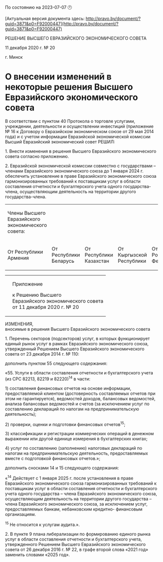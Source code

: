 По состоянию на 2023-07-07 &#x1F550;

[Актуальная версия документа здесь: http://pravo.by/document/?guid=3871&p0=F92000447](http://pravo.by/document/?guid=3871&p0=F92000447)

<p>РЕШЕНИЕ ВЫСШЕГО ЕВРАЗИЙСКОГО ЭКОНОМИЧЕСКОГО СОВЕТА</p>
<p>11 декабря 2020 г. № 20</p>
<p>г. Минск</p>
<h1>О внесении изменений в некоторые решения Высшего Евразийского экономического совета</h1>
<p>В соответствии с пунктом 40 Протокола о торговле услугами, учреждении, деятельности и осуществлении инвестиций (приложение № 16 к Договору о Евразийском экономическом союзе от 29 мая 2014 года) и с учетом информации Евразийской экономической комиссии Высший Евразийский экономический совет РЕШИЛ:</p>
<p>1. Внести изменения в решения Высшего Евразийского экономического совета согласно приложению.</p>
<p>2. Евразийской экономической комиссии совместно с государствами – членами Евразийского экономического союза до 1 января 2024 г. обеспечить установление в праве Евразийского экономического союза гармонизированных требований к поставщикам услуг в области составления отчетности и бухгалтерского учета одного государства-члена, осуществляющим деятельность на территории другого государства-члена.</p>
<p></p>
<table>
<tr><td><p>Члены Высшего Евразийского экономического совета:</p></td></tr>
<tr>
<td><p>От Республики Армения</p></td>
<td><p>От Республики Беларусь</p></td>
<td><p>От Республики Казахстан</p></td>
<td><p>От Кыргызской Республики</p></td>
<td><p>От Российской Федерации</p></td>
</tr>
</table>
<p></p>
<table><tr>
<td><p></p></td>
<td>
<p>Приложение</p>
<p>к Решению Высшего<br>Евразийского экономического совета<br>от 11 декабря 2020 г. № 20</p>
</td>
</tr></table>
<p>ИЗМЕНЕНИЯ,<br>вносимые в решения Высшего Евразийского экономического совета</p>
<p>1. Перечень секторов (подсекторов) услуг, в которых функционирует единый рынок услуг в рамках Евразийского экономического союза, утвержденный Решением Высшего Евразийского экономического совета от 23 декабря 2014 г. № 110:</p>
<p>дополнить пунктом 55 следующего содержания:</p>
<p>«55. Услуги в области составления отчетности и бухгалтерского учета (из СРС 82213, 82219 и 82220)<sup>14</sup> в части:</p>
<p>1) составления финансовых отчетов на основе информации, предоставляемой клиентом (достоверность составляемых отчетов при этом не гарантируется), ведомостей доходов, балансовых ведомостей, анализа балансовых ведомостей и счетов (за исключением услуг по составлению деклараций по налогам на предпринимательскую деятельность);</p>
<p>2) проверки, оценки и подготовки финансовых отчетов<sup>15</sup>;</p>
<p>3) классификации и регистрации коммерческих операций в денежном выражении или другой единице измерения в бухгалтерских книгах;</p>
<p>4) услуг по составлению (заполнению) налоговых деклараций по налогам на предпринимательскую деятельность, предоставляемых вместе с подготовкой финансовых отчетов.»;</p>
<p>дополнить сносками 14 и 15 следующего содержания:</p>
<p>«<sup>14</sup> Действует с 1 января 2025 г. после установления в праве Евразийского экономического союза гармонизированных требований к поставщикам услуг в области составления отчетности и бухгалтерского учета одного государства – члена Евразийского экономического союза, осуществляющим деятельность на территории другого государства – члена Евразийского экономического союза, за исключением услуг, предоставляемых банкам, небанковским кредитно- финансовым организациям.</p>
<p><sup>15</sup> Не относится к услугам аудита.».</p>
<p>2. В пункте 9 плана либерализации по формированию единого рынка услуг в области составления отчетности и бухгалтерского учета, утвержденного Решением Высшего Евразийского экономического совета от 26 декабря 2016 г. № 22, в графе второй слова «2021 год» заменить словами «2025 год».</p>